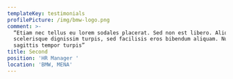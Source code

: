 ```yaml
---
templateKey: testimonials
profilePicture: /img/bmw-logo.png
comment: >-
  “Etiam nec tellus eu lorem sodales placerat. Sed non est libero. Aliquam
  scelerisque dignissim turpis, sed facilisis eros bibendum aliquam. Nulla
  sagittis tempor turpis”
title: Second
position: 'HR Manager '
location: 'BMW, MENA'
---
```


